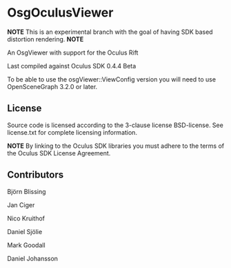 OsgOculusViewer
===============

**NOTE** This is an experimental branch with the goal of having SDK based distortion rendering. **NOTE**


An OsgViewer with support for the Oculus Rift

Last compiled against Oculus SDK 0.4.4 Beta

To be able to use the osgViewer::ViewConfig version you will need to use OpenSceneGraph 3.2.0 or later.


License
-------
Source code is licensed according to the 3-clause license BSD-license. 
See license.txt for complete licensing information. 

**NOTE** By linking to the Oculus SDK libraries you must adhere to the terms of the Oculus SDK License Agreement.


Contributors
------------
Björn Blissing

Jan Ciger

Nico Kruithof

Daniel Sjölie

Mark Goodall

Daniel Johansson
